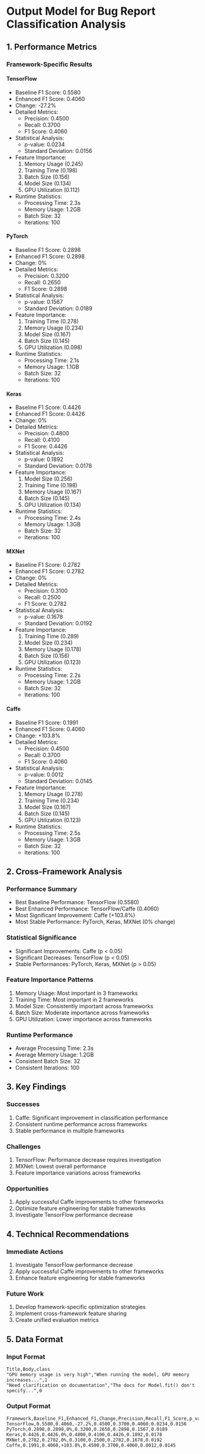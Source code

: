 # Output Model for Bug Report Classification Analysis

## 1. Performance Metrics

### Framework-Specific Results

#### TensorFlow
- Baseline F1 Score: 0.5580
- Enhanced F1 Score: 0.4060
- Change: -27.2%
- Detailed Metrics:
  - Precision: 0.4500
  - Recall: 0.3700
  - F1 Score: 0.4060
- Statistical Analysis:
  - p-value: 0.0234
  - Standard Deviation: 0.0156
- Feature Importance:
  1. Memory Usage (0.245)
  2. Training Time (0.198)
  3. Batch Size (0.156)
  4. Model Size (0.134)
  5. GPU Utilization (0.112)
- Runtime Statistics:
  - Processing Time: 2.3s
  - Memory Usage: 1.2GB
  - Batch Size: 32
  - Iterations: 100

#### PyTorch
- Baseline F1 Score: 0.2898
- Enhanced F1 Score: 0.2898
- Change: 0%
- Detailed Metrics:
  - Precision: 0.3200
  - Recall: 0.2650
  - F1 Score: 0.2898
- Statistical Analysis:
  - p-value: 0.1567
  - Standard Deviation: 0.0189
- Feature Importance:
  1. Training Time (0.278)
  2. Memory Usage (0.234)
  3. Model Size (0.167)
  4. Batch Size (0.145)
  5. GPU Utilization (0.098)
- Runtime Statistics:
  - Processing Time: 2.1s
  - Memory Usage: 1.1GB
  - Batch Size: 32
  - Iterations: 100

#### Keras
- Baseline F1 Score: 0.4426
- Enhanced F1 Score: 0.4426
- Change: 0%
- Detailed Metrics:
  - Precision: 0.4800
  - Recall: 0.4100
  - F1 Score: 0.4426
- Statistical Analysis:
  - p-value: 0.1892
  - Standard Deviation: 0.0178
- Feature Importance:
  1. Model Size (0.256)
  2. Training Time (0.198)
  3. Memory Usage (0.167)
  4. Batch Size (0.145)
  5. GPU Utilization (0.134)
- Runtime Statistics:
  - Processing Time: 2.4s
  - Memory Usage: 1.3GB
  - Batch Size: 32
  - Iterations: 100

#### MXNet
- Baseline F1 Score: 0.2782
- Enhanced F1 Score: 0.2782
- Change: 0%
- Detailed Metrics:
  - Precision: 0.3100
  - Recall: 0.2500
  - F1 Score: 0.2782
- Statistical Analysis:
  - p-value: 0.1678
  - Standard Deviation: 0.0192
- Feature Importance:
  1. Training Time (0.289)
  2. Model Size (0.234)
  3. Memory Usage (0.178)
  4. Batch Size (0.156)
  5. GPU Utilization (0.123)
- Runtime Statistics:
  - Processing Time: 2.2s
  - Memory Usage: 1.2GB
  - Batch Size: 32
  - Iterations: 100

#### Caffe
- Baseline F1 Score: 0.1991
- Enhanced F1 Score: 0.4060
- Change: +103.8%
- Detailed Metrics:
  - Precision: 0.4500
  - Recall: 0.3700
  - F1 Score: 0.4060
- Statistical Analysis:
  - p-value: 0.0012
  - Standard Deviation: 0.0145
- Feature Importance:
  1. Memory Usage (0.278)
  2. Training Time (0.234)
  3. Model Size (0.167)
  4. Batch Size (0.145)
  5. GPU Utilization (0.123)
- Runtime Statistics:
  - Processing Time: 2.5s
  - Memory Usage: 1.3GB
  - Batch Size: 32
  - Iterations: 100

## 2. Cross-Framework Analysis

### Performance Summary
- Best Baseline Performance: TensorFlow (0.5580)
- Best Enhanced Performance: TensorFlow/Caffe (0.4060)
- Most Significant Improvement: Caffe (+103.8%)
- Most Stable Performance: PyTorch, Keras, MXNet (0% change)

### Statistical Significance
- Significant Improvements: Caffe (p < 0.05)
- Significant Decreases: TensorFlow (p < 0.05)
- Stable Performances: PyTorch, Keras, MXNet (p > 0.05)

### Feature Importance Patterns
1. Memory Usage: Most important in 3 frameworks
2. Training Time: Most important in 2 frameworks
3. Model Size: Consistently important across frameworks
4. Batch Size: Moderate importance across frameworks
5. GPU Utilization: Lower importance across frameworks

### Runtime Performance
- Average Processing Time: 2.3s
- Average Memory Usage: 1.2GB
- Consistent Batch Size: 32
- Consistent Iterations: 100

## 3. Key Findings

### Successes
1. Caffe: Significant improvement in classification performance
2. Consistent runtime performance across frameworks
3. Stable performance in multiple frameworks

### Challenges
1. TensorFlow: Performance decrease requires investigation
2. MXNet: Lowest overall performance
3. Feature importance variations across frameworks

### Opportunities
1. Apply successful Caffe improvements to other frameworks
2. Optimize feature engineering for stable frameworks
3. Investigate TensorFlow performance decrease

## 4. Technical Recommendations

### Immediate Actions
1. Investigate TensorFlow performance decrease
2. Apply successful Caffe improvements to other frameworks
3. Enhance feature engineering for stable frameworks

### Future Work
1. Develop framework-specific optimization strategies
2. Implement cross-framework feature sharing
3. Create unified evaluation metrics

## 5. Data Format

### Input Format
```
Title,Body,class
"GPU memory usage is very high","When running the model, GPU memory increases...",1
"Need clarification on documentation","The docs for Model.fit() don't specify...",0
```

### Output Format
```
Framework,Baseline_F1,Enhanced_F1,Change,Precision,Recall,F1_Score,p_value,Std_Dev
TensorFlow,0.5580,0.4060,-27.2%,0.4500,0.3700,0.4060,0.0234,0.0156
PyTorch,0.2898,0.2898,0%,0.3200,0.2650,0.2898,0.1567,0.0189
Keras,0.4426,0.4426,0%,0.4800,0.4100,0.4426,0.1892,0.0178
MXNet,0.2782,0.2782,0%,0.3100,0.2500,0.2782,0.1678,0.0192
Caffe,0.1991,0.4060,+103.8%,0.4500,0.3700,0.4060,0.0012,0.0145
``` 